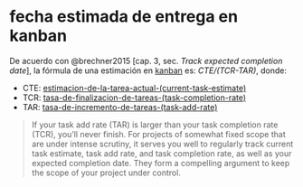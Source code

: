 # fecha estimada de entrega en kanban

De acuerdo con @brechner2015 [cap. 3, sec. *Track expected completion date*], la fórmula de una estimación en [kanban](kanban.md) es: *CTE/(TCR-TAR)*, donde:

* CTE: [estimacion-de-la-tarea-actual-(current-task-estimate)](estimacion-de-la-tarea-actual-%28current-task-estimate%29.md)
* TCR: [tasa-de-finalizacion-de-tareas-(task-completion-rate)](tasa-de-finalizacion-de-tareas-%28task-completion-rate%29.md)
* TAR: [tasa-de-incremento-de-tareas-(task-add-rate)](tasa-de-incremento-de-tareas-%28task-add-rate%29.md)

 >
 > If your task add rate (TAR) is larger than your task completion rate (TCR), you’ll never finish. For projects of somewhat fixed scope that are under intense scrutiny, it serves you well to regularly track current task estimate, task add rate, and task completion rate, as well as your expected completion date. They form a compelling argument to keep the scope of your project under control.
